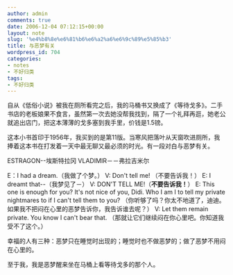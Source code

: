 ```yaml
---
author: admin
comments: true
date: 2006-12-04 07:12:15+00:00
layout: note
slug: '%e4%b8%8e%e6%81%b6%e6%a2%a6%e6%9c%89%e5%85%b3'
title: 与恶梦有关
wordpress_id: 704
categories:
- notes
- 不好归类
tags:
- 不好归类
---
```


自从《低俗小说》被我在厕所看完之后，我的马桶书又换成了《等待戈多》。二手书店的老板娘果不食言，虽然第一次去她没帮我找到，隔了一个礼拜再逛，她老公就追出店门，把这本薄薄的戈多塞到我手里，价钱是1.5镑。

这本小书首印于1956年，我买到的是第11版。当寒风把落叶从天窗吹进厕所，我捧着这本书在打发着一天中最无聊又最必须的时光。有一段对白与恶梦有关。

ESTRAGON--埃斯特拉冈 
VLADIMIR－－弗拉吉米尔

E：I had a dream.（我做了个梦。）
V: Don't tell me! （不要告诉我！）
E: I dreamt that--（我梦见了－）
V: DON'T TELL ME!（**不要告诉我！**）
E: This one is enough for you? It's not nice of you, Didi. Who I am I to tell my private nightmares to if I can't tell them to you? （你听够了吗？你太不地道了，迪迪。如果我不把闷在心里的恶梦告诉你，我告诉谁去呢？）
V: Let them remain private. You know I can't bear that. （那就让它们继续闷在你心里吧。你知道我受不了这个。）

幸福的人有三种：恶梦只在睡觉时出现的；睡觉时也不做恶梦的；做了恶梦不用闷在心里的。

至于我，我是恶梦醒来坐在马桶上看等待戈多的那个人。


